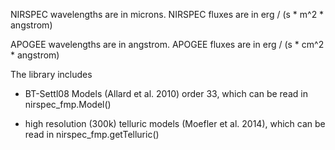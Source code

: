 NIRSPEC wavelengths are in microns.
NIRSPEC fluxes are in erg / (s * m^2 * angstrom)

APOGEE wavelengths are in angstrom.
APOGEE fluxes are in erg / (s * cm^2 * angstrom)

The library includes 

* BT-Settl08 Models (Allard et al. 2010) order 33, which can be read in nirspec_fmp.Model()

* high resolution (300k) telluric models (Moefler et al. 2014), which can be read in nirspec_fmp.getTelluric()
